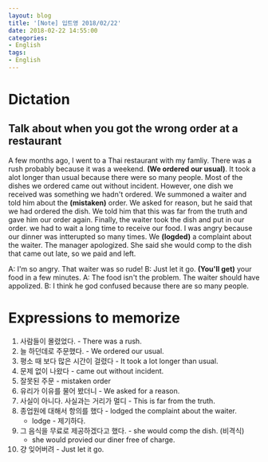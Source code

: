 ```yaml
---
layout: blog
title: '[Note] 입트영 2018/02/22'
date: 2018-02-22 14:55:00
categories: 
- English
tags:
- English
---
```


# Dictation
## Talk about when you got the wrong order at a restaurant

A few months ago, I went to a Thai restaurant with my famliy. There was a rush probably because it was a weekend. **(We ordered our usual)**. It took a alot longer than usual because there were so many people. Most of the dishes we ordered came out without incident. However, one dish we received was something we hadn't ordered. We summoned a waiter and told him about the **(mistaken)** order. We asked for reason, but he said that we had ordered the dish. We told him that this was far from the truth and gave him our order again. Finally, the waiter took the dish and put in our order. we had to wait a long time to receive our food. I was angry because our dinner was intterupted so many times. We **(logded)** a complaint about the waiter. The manager apologized. She said she would comp to the dish that came out late, so we paid and left.

A: I'm so angry. That waiter was so rude!
B: Just let it go. **(You'll get)** your food in a few minutes. 
A: The food isn't the problem. The waiter should have appolized.
B: I think he god confused because there are so many people.

# Expressions to memorize
1. 사람들이 몰렸었다. -  There was a rush.
2. 늘 하던데로 주문했다. - We ordered our usual.
3. 평소 때 보다 많은 시간이 걸렸다 - It took a lot longer than usual.
4. 문제 없이 나왔다 - came out without incident.
5. 잘못된 주문 - mistaken order
6. 유리가 이유를 물어 봤더니 - We asked for a reason.
7. 사실이 아니다. 사실과는 거리가 멀디 - This is far from the truth.
8. 종업원에 대해서 항의를 했다 - lodged the complaint about the waiter.
    - lodge - 제기하다.
9. 그 음식을 무료로 제공하겠다고 했다. - she would comp the dish. (비격식)
    - she would provied our diner free of charge.
10. 걍 잊어버려 - Just let it go.